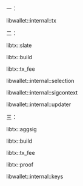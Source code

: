 一：

libwallet::internal::tx

二：

libtx::slate

libtx::build

libtx::tx\_fee



libwallet::internal::selection

libwallet::internal::sigcontext

libwallet::internal::updater

三：

libtx::aggsig

libtx::build

libtx::tx\_fee

libtx::proof

libwallet::internal::keys




